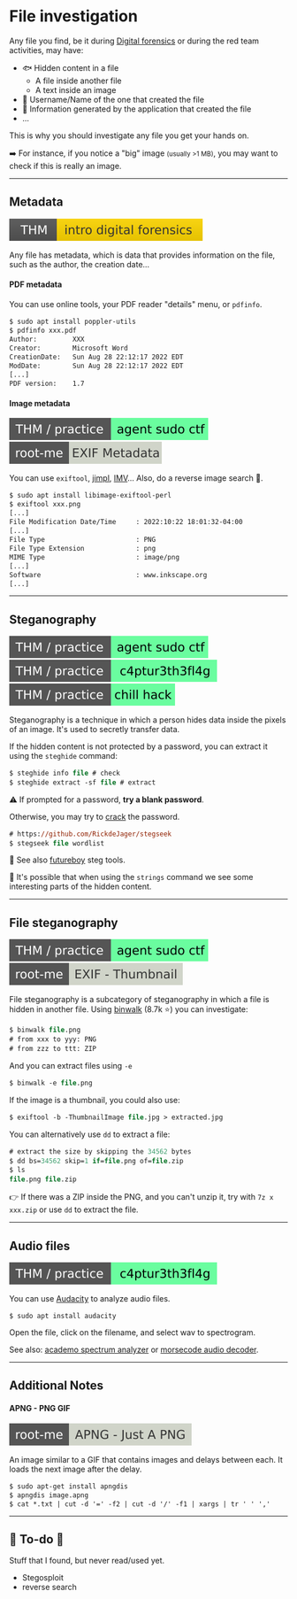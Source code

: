 # File investigation

<div class="row row-cols-lg-2"><div>

Any file you find, be it during [Digital forensics](/cybersecurity/blue-team/topics/forensics.md) or during the red team activities, may have:

* 🐟 Hidden content in a file
  * A file inside another file
  * A text inside an image
* 👀 Username/Name of the one that created the file
* 🍫 Information generated by the application that created the file
* ...
</div><div>

This is why you should investigate any file you get your hands on.
 
➡️ For instance, if you notice a "big" image <small>(usually >1 MB)</small>, you may want to check if this is really an image.
</div></div>

<hr class="sep-both">

## Metadata

[![introdigitalforensics](../../_badges/thm/introdigitalforensics.svg)](https://tryhackme.com/room/introdigitalforensics)

<div class="row row-cols-lg-2"><div>

Any file has metadata, which is data that provides information on the file, such as the author, the creation date...

#### PDF metadata

You can use online tools, your PDF reader "details" menu, or `pdfinfo`.

```shell!
$ sudo apt install poppler-utils
$ pdfinfo xxx.pdf
Author:         XXX
Creator:        Microsoft Word
CreationDate:   Sun Aug 28 22:12:17 2022 EDT
ModDate:        Sun Aug 28 22:12:17 2022 EDT
[...]
PDF version:    1.7
```
</div><div>

#### Image metadata

[![agentsudoctf](../../_badges/thm-p/agentsudoctf.svg)](https://tryhackme.com/room/agentsudoctf)
[![exif_metadata](../../_badges/rootme/steganography/exif_metadata.svg)](https://www.root-me.org/fr/Challenges/Steganographie/EXIF-Metadata)

You can use `exiftool`, [jimpl](https://jimpl.com/), [IMV](https://www.geekyhumans.com/tools/image-metadata-viewer)... Also, do a reverse image search 🧵.

```shell!
$ sudo apt install libimage-exiftool-perl
$ exiftool xxx.png
[...]
File Modification Date/Time     : 2022:10:22 18:01:32-04:00
[...]
File Type                       : PNG
File Type Extension             : png
MIME Type                       : image/png
[...]
Software                        : www.inkscape.org
[...]
```
</div></div>

<hr class="sep-both">

## Steganography

[![agentsudoctf](../../_badges/thm-p/agentsudoctf.svg)](https://tryhackme.com/room/agentsudoctf)
[![c4ptur3th3fl4g](../../_badges/thm-p/c4ptur3th3fl4g.svg)](https://tryhackme.com/room/c4ptur3th3fl4g)
[![chillhack](../../_badges/thm-p/chillhack.svg)](https://tryhackme.com/room/chillhack)

<div class="row row-cols-lg-2"><div>

Steganography is a technique in which a person hides data inside the pixels of an image. It's used to secretly transfer data.

If the hidden content is not protected by a password, you can extract it using the `steghide` command:

```ps
$ steghide info file # check
$ steghide extract -sf file # extract
```

⚠️ If prompted for a password, **try a blank password**.
</div><div>

Otherwise, you may try to [crack](/cybersecurity/red-team/s3.exploitation/index.md#password-cracking-) the password.

```ps
# https://github.com/RickdeJager/stegseek
$ stegseek file wordlist
```

🐸 See also [futureboy](https://futureboy.us/stegano/) steg tools.

💎 It's possible that when using the `strings` command we see some interesting parts of the hidden content.
</div></div>

<hr class="sep-both">

## File steganography

[![agentsudoctf](../../_badges/thm-p/agentsudoctf.svg)](https://tryhackme.com/room/agentsudoctf)
[![exif_thumbnail](../../_badges/rootme/steganography/exif_thumbnail.svg)](https://www.root-me.org/en/Challenges/Steganography/EXIF-Thumbnail)

<div class="row row-cols-lg-2"><div>

File steganography is a subcategory of steganography in which a file is hidden in another file. Using [binwalk](https://github.com/ReFirmLabs/binwalk) (8.7k ⭐) you can investigate:

```ps
$ binwalk file.png
# from xxx to yyy: PNG
# from zzz to ttt: ZIP
```

And you can extract files using `-e`

```ps
$ binwalk -e file.png
```

If the image is a thumbnail, you could also use:

```ps
$ exiftool -b -ThumbnailImage file.jpg > extracted.jpg
```
</div><div>

You can alternatively use `dd` to extract a file:

```ps
# extract the size by skipping the 34562 bytes
$ dd bs=34562 skip=1 if=file.png of=file.zip
$ ls
file.png file.zip
```

👉 If there was a ZIP inside the PNG, and you can't unzip it, try with `7z x xxx.zip` or use `dd` to extract the file.
</div></div>

<hr class="sep-both">

## Audio files

[![c4ptur3th3fl4g](../../_badges/thm-p/c4ptur3th3fl4g.svg)](https://tryhackme.com/room/c4ptur3th3fl4g)

<div class="row row-cols-lg-2"><div>

You can use [Audacity](https://www.audacityteam.org/) to analyze audio files.

```
$ sudo apt install audacity
```

Open the file, click on the filename, and select wav to spectrogram.
</div><div>

See also: [academo spectrum analyzer](https://academo.org/demos/spectrum-analyzer/) or [morsecode audio decoder](https://morsecode.world/international/decoder/audio-decoder-adaptive.html).
</div></div>

<hr class="sep-both">

## Additional Notes

<div class="row row-cols-lg-2"><div>

#### APNG - PNG GIF

[![apng_just_a_png](../../_badges/rootme/steganography/apng_just_a_png.svg)](https://www.root-me.org/fr/Challenges/Steganographie/APNG-Just-A-PNG-2995)

An image similar to a GIF that contains images and delays between each. It loads the next image after the delay.

```shell!
$ sudo apt-get install apngdis
$ apngdis image.apng
$ cat *.txt | cut -d '=' -f2 | cut -d '/' -f1 | xargs | tr ' ' ','
```
</div><div>
</div></div>

<hr class="sep-both">

## 👻 To-do 👻

Stuff that I found, but never read/used yet.

<div class="row row-cols-lg-2"><div>

* Stegosploit
* reverse search
</div><div>
</div></div>